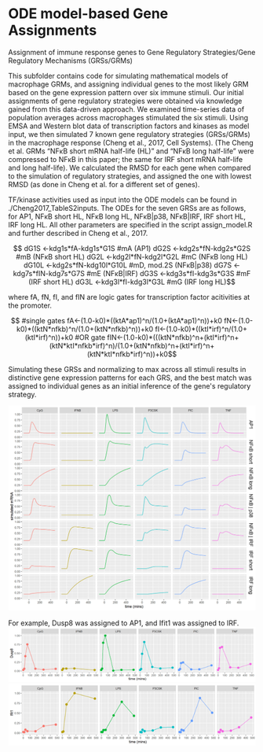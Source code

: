 # ODE model-based Gene Assignments
Assignment of immune response genes to Gene Regulatory Strategies/Gene Regulatory Mechanisms (GRSs/GRMs)

This subfolder contains code for simulating mathematical models of macrophage GRMs, and assigning individual genes to the most likely GRM based on the gene expression pattern over six immune stimuli. Our initial assignments of gene regulatory strategies were obtained via knowledge gained from this data-driven approach. We examined time-series data of population averages across macrophages stimulated the six stimuli. Using EMSA and Western blot data of transcription factors and kinases as model input, we then simulated 7 known gene regulatory strategies (GRSs/GRMs) in the macrophage response (Cheng et al., 2017, Cell Systems). (The Cheng et al. GRMs “NFκB short mRNA half-life (HL)” and “NFκB long half-life” were compressed to NFκB in this paper; the same for IRF short mRNA half-life and long half-life). We calculated the RMSD for each gene when compared to the simulation of regulatory strategies, and assigned the one with lowest RMSD (as done in Cheng et al. for a different set of genes). 

TF/kinase activities used as input into the ODE models can be found in ./Cheng2017_TableS2inputs. The ODEs for the seven GRSs are as follows, for AP1, NFκB short HL, NFκB long HL, NFκB|p38, NFκB|IRF, IRF short HL, IRF long HL. All other parameters are specified in the script assign_model.R and further described in Cheng et al., 2017.
```math
      dG1S <-kdg1s*fA-kdg1s*G1S #mA (AP1)
      dG2S <-kdg2s*fN-kdg2s*G2S #mB (NFκB short HL)
      dG2L <-kdg2l*fN-kdg2l*G2L #mC (NFκB long HL)
      dG10L <-kdg2s*fN-kdg10l*G10L #mD, mod.2S (NFκB|p38)
      dG7S <-kdg7s*fIN-kdg7s*G7S #mE (NFκB|IRF)
      dG3S <-kdg3s*fI-kdg3s*G3S #mF (IRF short HL)
      dG3L <-kdg3l*fI-kdg3l*G3L #mG (IRF long HL)
```

where fA, fN, fI, and fIN are logic gates for transcription factor acitivities at the promoter. 
```math
	#single gates
	fA<-(1.0-k0)*((ktA*ap1)^n/(1.0+(ktA*ap1)^n))+k0
	fN<-(1.0-k0)*((ktN*nfkb)^n/(1.0+(ktN*nfkb)^n))+k0
	fI<-(1.0-k0)*((ktI*irf)^n/(1.0+(ktI*irf)^n))+k0

	#OR gate
	fIN<-(1.0-k0)*(((ktN*nfkb)^n+(ktI*irf)^n+(ktN*ktI*nfkb*irf)^n)/(1.0+(ktN*nfkb)^n+(ktI*irf)^n+(ktN*ktI*nfkb*irf)^n))+k0
```

Simulating these GRSs and normalizing to max across all stimuli results in distinctive gene expression patterns for each GRS, and the best match was assigned to individual genes as an initial inference of the gene's regulatory strategy. 

![Simulation of all GRSs](./plots/simulation_all.png)

For example, Dusp8 was assigned to AP1, and Ifit1 was assigned to IRF. 
![Dusp8 bulk dynamics](./plots/data_Dusp8.png)
![Ifit1 bulk dynamics](./plots/data_Ifit1.png)